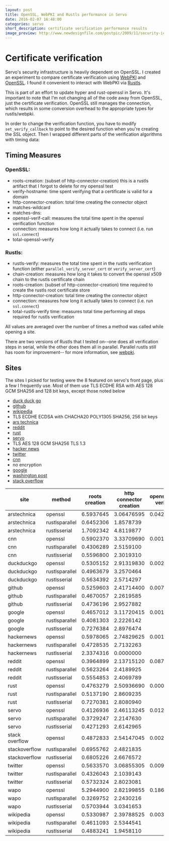 ```yaml
---
layout: post
title: OpenSSL, WebPKI and Rustls performance in Servo 
date: 2016-02-07 16:48:00
categories: servo
short_description: certificate verification performance results
image_preview: http://www.newdesignfile.com/postpic/2009/11/security-icon_248072.png
---
```


# Certificate verification

Servo's security infrastructure is heavily dependent on OpenSSL. I created an experiment to compare certificate verification using [WebPKI](https://github.com/briansmith/webpki) and [OpenSSL](https://github.com/sfackler/rust-openssl/). I found it convenient to interact with WebPKI via [Rustls](https://github.com/ctz/rustls).

This is part of an effort to update hyper and rust-openssl in Servo. It's important to note that I'm not changing all of the code away from OpenSSL, just the certificate verification. OpenSSL still manages the connection, which results in some conversion overhead to the appropriate types for rustls/webpki.

In order to change the verification function, you have to modify `set_verify_callback` to point to the desired function when you're creating the SSL object. Then I wrapped different parts of the verification algorithms with timing data:

## Timing Measures

### OpenSSL:
* roots-creation: (subset of http-connector-creation) this is a rustls artifact that I forgot to delete for my openssl test
* verify-hostname: time spent verifying that a certificate is valid for a domain
* http-connector-creation: total time creating the connector object
* matches-wildcard
* matches-dns: 
* openssl-verif-call: measures the total time spent in the openssl verification function
* connection:  measures how long it actually takes to connect (i.e. run `ssl.connect`)
* total-openssl-verify

### Rustls:
* rustls-verify: measures the total time spent in the rustls verification function (either `parallel_verify_server_cert` or `verify_server_cert`)
* chain-creation: measures how long it takes to convert the openssl x509 chain to the rustls certificate chain
* roots-creation: (subset of http-connector-creation) time required to create the rustls root certificate store
* http-connector-creation: total time creating the connector object
* connection: measures how long it actually takes to connect (i.e. run `ssl.connect`)
* total-rustls-verify time: measures total time performing all steps required for rustls verification

All values are averaged over the number of times a method was called while opening a site.

There are two versions of Rustls that I tested on--one does all verification steps in serial, while the other does them all in parallel. Parallel rustls still has room for improvement-- for more information, see [webpki](https://github.com/briansmith/webpki/issues/37).

## Sites

The sites I picked for testing were the 8 featured on servo's front page, plus a few I frequently use. Most of them use TLS ECDHE RSA with AES 128 GCM SHA256 and 128 bit keys, except those noted below

* [duck duck go]()
* [github]()
* [wikipedia]()
 * TLS ECDHE ECDSA with CHACHA20 POLY1305 SHA256, 256 bit keys
* [ars technica]()
* [reddit]()
* [rust]()
* [servo]()
 * TLS AES 128 GCM SHA256 TLS 1.3
* [hacker news]()
* [twitter]()
* [cnn]()
 * no encryption
* [google]()
* [washington post]()
* [stack overflow]()

site | method | roots creation | http connector creation | openssl/rustls verify call | total verification time | total connection time
--------------------|--------|-------|------|------|-------|------
arstechnica | openssl | 6.5937645 | 3.06476595 | 0.04212679 | 7.63642713 | 0.11863110
arstechnica | rustlsparallel | 0.6452306 | 1.8578739 |  | 10.6051663 | 0.9679321
arstechnica | rustlsserial | 1.7092342 | 4.8119877 |  | 17.3814024 | 0.8523814
cnn | openssl | 0.5902370 | 3.33709690 | 0.00156567 | 5.87286853 | 0.00410566
cnn | rustlsparallel | 0.4306289 | 2.5159100 |  | 9.7441715 | 0.3259468
cnn | rustlsserial | 0.5596800 | 2.3019310 |  | 6.2241893 | 0.2915407
duckduckgo | openssl | 0.5305152 | 2.91319830 | 0.00221078 | 7.69686665 | 0.00550160
duckduckgo | rustlsparallel | 0.4963679 | 3.2570464 |  | 6.4144129 | 0.4383328
duckduckgo | rustlsserial | 0.5634392 | 2.5714297 |  | 5.4416704 | 0.2206577
github | openssl | 0.5259603 | 2.41714400 | 0.00726623 | 10.90148742 | 0.01794724
github | rustlsparallel | 0.4670057 | 2.2619585 |  | 14.1635926 | 5.4348146
github | rustlsserial | 0.4736196 | 2.9527882 |  | 20.3668883 | 0.5584827
google | openssl | 0.4657012 | 3.11720415 | 0.00158668 | 5.99938325 | 0.00500675
google | rustlsparallel | 0.4081303 | 2.2226142 |  | 4.9481365 | 0.2554819
google | rustlsserial | 0.7276384 | 2.8976474 |  | 4.8469683 | 0.2522257
hackernews | openssl | 0.5978065 | 2.74829625 | 0.00170511 | 4.20313573 | 0.00576318
hackernews | rustlsparallel | 0.4728535 | 2.7132263 |  | 4.1972928 | 0.6394845
hackernews | rustlsserial | 2.3374316 | 0.0000000 |  | 0.4007136 | 0.0000000
reddit | openssl | 0.3964899 | 2.13715120 | 0.08706821 | 7.40169574 | 0.21397945
reddit | rustlsparallel | 0.5623264 | 2.4189925 |  | 7.1750911 | 1.9263490
reddit | rustlsserial | 0.5554853 | 2.4069789 |  | 5.6085587 | 0.3186888
rust | openssl | 0.4763279 | 2.50936690 | 0.00071792 | 5.00488759 | 0.00246496
rust | rustlsparallel | 0.5137190 | 2.8609235 |  | 6.2613387 | 0.8308361
rust | rustlsserial | 0.7270381 | 2.8080940 |  | 5.9658525 | 0.7529244
servo | openssl | 0.4126936 | 2.46113245 | 0.01265213 | 3.54343740 | 0.04969500
servo | rustlsparallel | 0.3729247 | 2.2147630 |  | 4.2786723 | 0.4297226
servo | rustlsserial | 0.4271293 | 2.6142965 |  | 5.1212375 | 0.5624017
stack overflow | openssl | 0.4872833 | 2.54147045 | 0.00214393 | 6.69359618 | 0.00602048
stackoverflow | rustlsparallel | 0.6955762 | 2.4821835 |  | 4.6982153 | 0.3459493
stackoverflow | rustlsserial | 0.6805226 | 2.6676572 |  | 5.4262767 | 0.3090781
twitter | openssl | 0.5633570 | 3.06855305 | 0.00996953 | 25.13172682 | 0.02554954
twitter | rustlsparallel | 0.4326043 | 2.1039143 |  | 16.1298042 | 2.9300035
twitter | rustlsserial | 0.5732324 | 2.8023081 |  | 14.1060498 | 4.0807530
wapo | openssl | 5.2944900 | 2.82199855 | 0.18614084 | 8.39432315 | 0.63647240
wapo | rustlsparallel | 0.3269752 | 2.2430216 |  | 6.2113378 | 0.5317807
wapo | rustlsserial | 0.5703944 | 3.0341653 |  | 7.0022414 | 0.6031256
wikipedia | openssl | 0.5330987 | 2.39788525 | 0.00302343 | 5.13799420 | 0.00806534
wikipedia | rustlsparallel | 0.4611093 | 2.5344541 |  | 4.9266177 | 0.4759743
wikipedia | rustlsserial | 0.4883241 | 1.9458110 |  | 4.9726309 | 0.4095681

